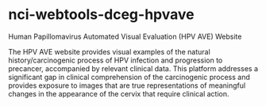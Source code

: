 # nci-webtools-dceg-hpvave
Human Papillomavirus Automated Visual Evaluation (HPV AVE) Website

The HPV AVE website provides visual examples of the natural history/carcinogenic process of HPV infection and progression to precancer, accompanied by relevant clinical data. This platform addresses a significant gap in clinical comprehension of the carcinogenic process and provides exposure to images that are true representations of meaningful changes in the appearance of the cervix that require clinical action.